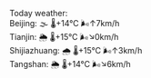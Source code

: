 Today weather:  
Beijing: 🌫  🌡️+14°C 🌬️↑7km/h  
Tianjin: 🌦 🌡️+15°C 🌬️↘0km/h  
Shijiazhuang: 🌧 🌡️+15°C 🌬️↑3km/h  
Tangshan: 🌦 🌡️+14°C 🌬️↘6km/h  
